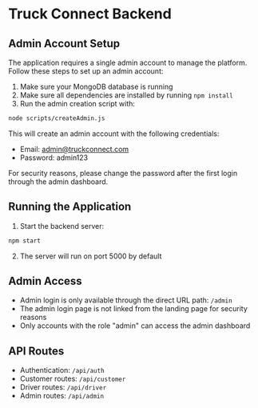 # Truck Connect Backend

## Admin Account Setup

The application requires a single admin account to manage the platform. Follow these steps to set up an admin account:

1. Make sure your MongoDB database is running
2. Make sure all dependencies are installed by running `npm install`
3. Run the admin creation script with:

```bash
node scripts/createAdmin.js
```

This will create an admin account with the following credentials:
- Email: admin@truckconnect.com
- Password: admin123

For security reasons, please change the password after the first login through the admin dashboard.

## Running the Application

1. Start the backend server:

```bash
npm start
```

2. The server will run on port 5000 by default

## Admin Access

- Admin login is only available through the direct URL path: `/admin`
- The admin login page is not linked from the landing page for security reasons
- Only accounts with the role "admin" can access the admin dashboard

## API Routes

- Authentication: `/api/auth`
- Customer routes: `/api/customer`
- Driver routes: `/api/driver`
- Admin routes: `/api/admin` 